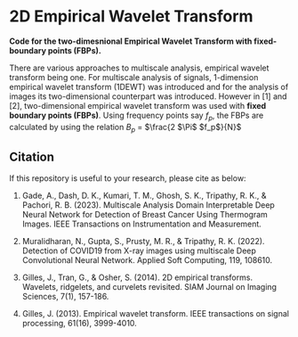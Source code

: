 # 2D Empirical Wavelet Transform

**Code for the two-dimesnional Empirical Wavelet Transform with fixed-boundary points (FBPs).**

There are various approaches to multiscale analysis, empirical wavelet transform being one. For multiscale analysis of signals, 1-dimension empirical wavelet transform (1DEWT) was introduced and for the analysis of images its two-dimensional counterpart was introduced. However in [1] and [2], two-dimensional empirical wavelet transform was used with **fixed boundary points (FBPs)**. Using frequency points say $f_p$, the FBPs are calculated by using the relation $B_p$ = $\frac{2 $\Pi$ $f_p$}{N}$

## Citation
If this repository is useful to your research, please cite as below:

1. Gade, A., Dash, D. K., Kumari, T. M., Ghosh, S. K., Tripathy, R. K., & Pachori, R. B. (2023). Multiscale Analysis Domain Interpretable Deep Neural Network for Detection of Breast Cancer Using Thermogram Images. IEEE Transactions on Instrumentation and Measurement.

2. Muralidharan, N., Gupta, S., Prusty, M. R., & Tripathy, R. K. (2022). Detection of COVID19 from X-ray images using multiscale Deep Convolutional Neural Network. Applied Soft Computing, 119, 108610.

3. Gilles, J., Tran, G., & Osher, S. (2014). 2D empirical transforms. Wavelets, ridgelets, and curvelets revisited. SIAM Journal on Imaging Sciences, 7(1), 157-186.

4. Gilles, J. (2013). Empirical wavelet transform. IEEE transactions on signal processing, 61(16), 3999-4010.

